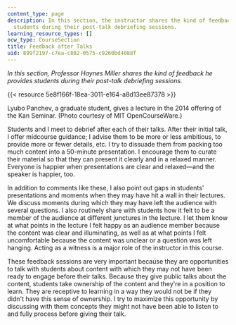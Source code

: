 ```yaml
---
content_type: page
description: In this section, the instructor shares the kind of feedback he provides
  students during their post-talk debriefing sessions.
learning_resource_types: []
ocw_type: CourseSection
title: Feedback after Talks
uid: 899f2197-c7ea-c802-0575-c9260bd4088f
---
```


_In this section, Professor Haynes Miller shares the kind of feedback he provides students during their post-talk debriefing sessions._

{{< resource 5e8f166f-18ea-3011-e164-a8d13ee87378 >}}

Lyubo Panchev, a graduate student, gives a lecture in the 2014 offering of the Kan Seminar. (Photo courtesy of MIT OpenCourseWare.)

Students and I meet to debrief after each of their talks. After their initial talk, I offer midcourse guidance; I advise them to be more or less ambitious, to provide more or fewer details, etc. I try to dissuade them from packing too much content into a 50-minute presentation. I encourage them to curate their material so that they can present it clearly and in a relaxed manner. Everyone is happier when presentations are clear and relaxed—and the speaker is happier, too.

In addition to comments like these, I also point out gaps in students' presentations and moments when they may have hit a wall in their lectures. We discuss moments during which they may have left the audience with several questions. I also routinely share with students how it felt to be a member of the audience at different junctures in the lecture. I let them know at what points in the lecture I felt happy as an audience member because the content was clear and illuminating, as well as at what points I felt uncomfortable because the content was unclear or a question was left hanging. Acting as a witness is a major role of the instructor in this course.

These feedback sessions are very important because they are opportunities to talk with students about content with which they may not have been ready to engage before their talks. Because they give public talks about the content, students take ownership of the content and they're in a position to learn. They are receptive to learning in a way they would not be if they didn't have this sense of ownership. I try to maximize this opportunity by discussing with them concepts they might not have been able to listen to and fully process before giving their talk.